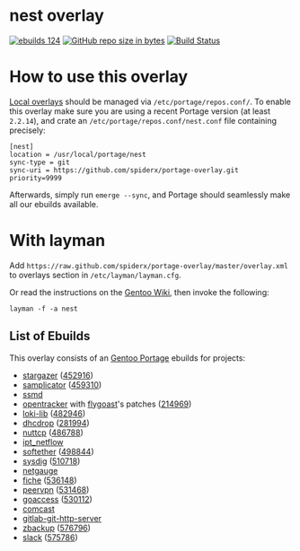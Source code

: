 # nest overlay

[![ebuilds 124](https://img.shields.io/badge/ebuild-124-orange.svg)](https://img.shields.io/badge/ebuild-124-orange.svg)
[![GitHub repo size in bytes](https://img.shields.io/github/repo-size/SpiderX/portage-overlay.svg)](https://img.shields.io/github/repo-size/SpiderX/portage-overlay.svg)
[![Build Status](https://travis-ci.org/SpiderX/portage-overlay)](https://travis-ci.org/SpiderX/portage-overlay.svg)

# How to use this overlay

[Local overlays](https://wiki.gentoo.org/wiki/Overlay/Local_overlay) should be managed via `/etc/portage/repos.conf/`.
To enable this overlay make sure you are using a recent Portage version (at least `2.2.14`), and crate an `/etc/portage/repos.conf/nest.conf` file containing precisely:

```
[nest]
location = /usr/local/portage/nest
sync-type = git
sync-uri = https://github.com/spiderx/portage-overlay.git
priority=9999
```

Afterwards, simply run `emerge --sync`, and Portage should seamlessly make all our ebuilds available.

# With layman

Add `https://raw.github.com/spiderx/portage-overlay/master/overlay.xml` to overlays section in `/etc/layman/layman.cfg`.

Or read the instructions on the [Gentoo Wiki](http://wiki.gentoo.org/wiki/Layman#Adding_custom_overlays), then invoke the following:

    layman -f -a nest

## List of Ebuilds

This overlay consists of an [Gentoo Portage](http://www.gentoo.org/) ebuilds for projects:

* [stargazer](http://stg.dp.ua/) ([452916](https://bugs.gentoo.org/show_bug.cgi?id=452916))
* [samplicator](http://samplicator.googlecode.com/) ([459310](https://bugs.gentoo.org/show_bug.cgi?id=459310))
* [ssmd](https://gitorious.org/ssmd/)
* [opentracker](http://erdgeist.org/arts/software/opentracker/) with [flygoast](https://github.com/flygoast/opentracker)'s patches ([214969](https://bugs.gentoo.org/show_bug.cgi?id=214969))
* [loki-lib](http://loki-lib.sourceforge.net/) ([482946](https://bugs.gentoo.org/show_bug.cgi?id=482946))
* [dhcdrop](http://www.netpatch.ru/dhcdrop.html) ([281994](https://bugs.gentoo.org/show_bug.cgi?id=281994))
* [nuttcp](nuttcp.net/) ([486788](https://bugs.gentoo.org/show_bug.cgi?id=486788))
* [ipt_netflow](http://sourceforge.net/projects/ipt-netflow/)
* [softether](http://www.softether.org/) ([498844](https://bugs.gentoo.org/show_bug.cgi?id=498844))
* [sysdig](http://www.sysdig.org/) ([510718](https://bugs.gentoo.org/show_bug.cgi?id=510718))
* [netgauge](http://www.ookla.com/netgauge)
* [fiche](https://github.com/solusipse/fiche) ([536148](https://bugs.gentoo.org/show_bug.cgi?id=536148))
* [peervpn](http://www.peervpn.net/) ([531468](https://bugs.gentoo.org/show_bug.cgi?id=531468))
* [goaccess](http://goaccess.io/) ([530112](https://bugs.gentoo.org/show_bug.cgi?id=530112))
* [comcast](https://github.com/tylertreat/Comcast)
* [gitlab-git-http-server](https://gitlab.com/gitlab-org/gitlab-git-http-server)
* [zbackup](http://zbackup.org/) ([576796](https://bugs.gentoo.org/show_bug.cgi?id=576796))
* [slack](http://slack.com/) ([575786](https://bugs.gentoo.org/show_bug.cgi?id=575786))
